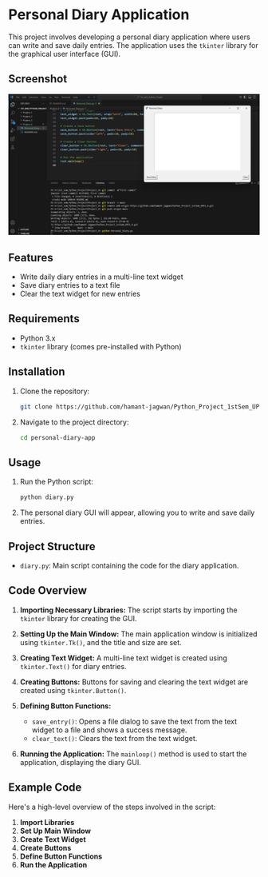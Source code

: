 # Personal Diary Application

This project involves developing a personal diary application where users can write and save daily entries. The application uses the `tkinter` library for the graphical user interface (GUI).

## Screenshot

![alt text](<Screenshot 2024-12-17 203543.png>)

## Features

- Write daily diary entries in a multi-line text widget
- Save diary entries to a text file
- Clear the text widget for new entries

## Requirements

- Python 3.x
- `tkinter` library (comes pre-installed with Python)

## Installation

1. Clone the repository:
    ```sh
    git clone https://github.com/hamant-jagwan/Python_Project_1stSem_UPES_4/blob/main/Personal_Diary.py
    ```

2. Navigate to the project directory:
    ```sh
    cd personal-diary-app
    ```

## Usage

1. Run the Python script:
    ```sh
    python diary.py
    ```

2. The personal diary GUI will appear, allowing you to write and save daily entries.

## Project Structure

- `diary.py`: Main script containing the code for the diary application.

## Code Overview

1. **Importing Necessary Libraries:**
   The script starts by importing the `tkinter` library for creating the GUI.

2. **Setting Up the Main Window:**
   The main application window is initialized using `tkinter.Tk()`, and the title and size are set.

3. **Creating Text Widget:**
   A multi-line text widget is created using `tkinter.Text()` for diary entries.

4. **Creating Buttons:**
   Buttons for saving and clearing the text widget are created using `tkinter.Button()`.

5. **Defining Button Functions:**
   - `save_entry()`: Opens a file dialog to save the text from the text widget to a file and shows a success message.
   - `clear_text()`: Clears the text from the text widget.

6. **Running the Application:**
   The `mainloop()` method is used to start the application, displaying the diary GUI.

## Example Code
Here's a high-level overview of the steps involved in the script:

1. **Import Libraries**
2. **Set Up Main Window**
3. **Create Text Widget**
4. **Create Buttons**
5. **Define Button Functions**
6. **Run the Application**


